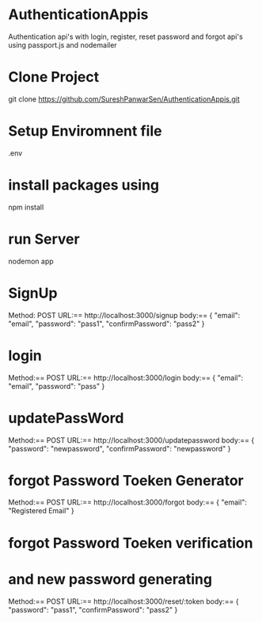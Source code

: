 # AuthenticationAppis
Authentication api's with login, register, reset password and forgot api's using passport.js and nodemailer 

# Clone Project
git clone https://github.com/SureshPanwarSen/AuthenticationAppis.git
 
# Setup Enviromnent file
.env

# install packages using 
npm install

# run Server
nodemon app

# SignUp
Method: POST
URL:== http://localhost:3000/signup
body:== {
   "email": "email",
    "password": "pass1",
    "confirmPassword": "pass2"
}

# login
Method:== POST
URL:== http://localhost:3000/login
body:== {
   "email": "email",
    "password": "pass"
}

# updatePassWord
Method:== POST
URL:== http://localhost:3000/updatepassword
body:== {
    "password": "newpassword",
    "confirmPassword": "newpassword"
}

# forgot Password Toeken Generator
Method:== POST
URL:== http://localhost:3000/forgot
body:== {
    "email": "Registered Email"
}

# forgot Password Toeken verification 
# and new password generating
Method:== POST
URL:== http://localhost:3000/reset/:token
body:== {
    "password": "pass1",
    "confirmPassword": "pass2"
}
